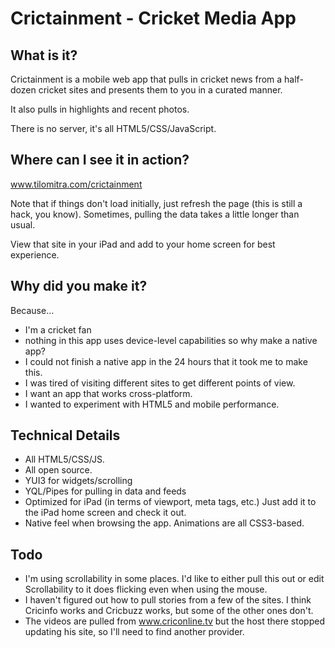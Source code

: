 Crictainment - Cricket Media App
================================


What is it?
-----------

Crictainment is a mobile web app that pulls in cricket news from a half-dozen cricket sites and 
presents them to you in a curated manner.

It also pulls in highlights and recent photos.

There is no server, it's all HTML5/CSS/JavaScript. 

Where can I see it in action?
-----------------------------

www.tilomitra.com/crictainment

Note that if things don't load initially, just refresh the page (this is still a hack, you know). Sometimes, pulling
the data takes a little longer than usual.

View that site in your iPad and add to your home screen for best experience.


Why did you make it?
--------------------

Because...
* I'm a cricket fan
* nothing in this app uses device-level capabilities so why make a native app?
* I could not finish a native app in the 24 hours that it took me to make this.
* I was tired of visiting different sites to get different points of view.
* I want an app that works cross-platform.
* I wanted to experiment with HTML5 and mobile performance.


Technical Details
-----------------

* All HTML5/CSS/JS.
* All open source.
* YUI3 for widgets/scrolling
* YQL/Pipes for pulling in data and feeds
* Optimized for iPad (in terms of viewport, meta tags, etc.) Just add it to the iPad home screen and check it out.
* Native feel when browsing the app. Animations are all CSS3-based.


Todo
----

* I'm using scrollability in some places. I'd like to either pull this out or edit Scrollability to it does flicking
even when using the mouse.
* I haven't figured out how to pull stories from a few of the sites. I think Cricinfo works and Cricbuzz works, but
some of the other ones don't.
* The videos are pulled from www.criconline.tv but the host there stopped updating his site, so I'll need to find another
provider.


                                